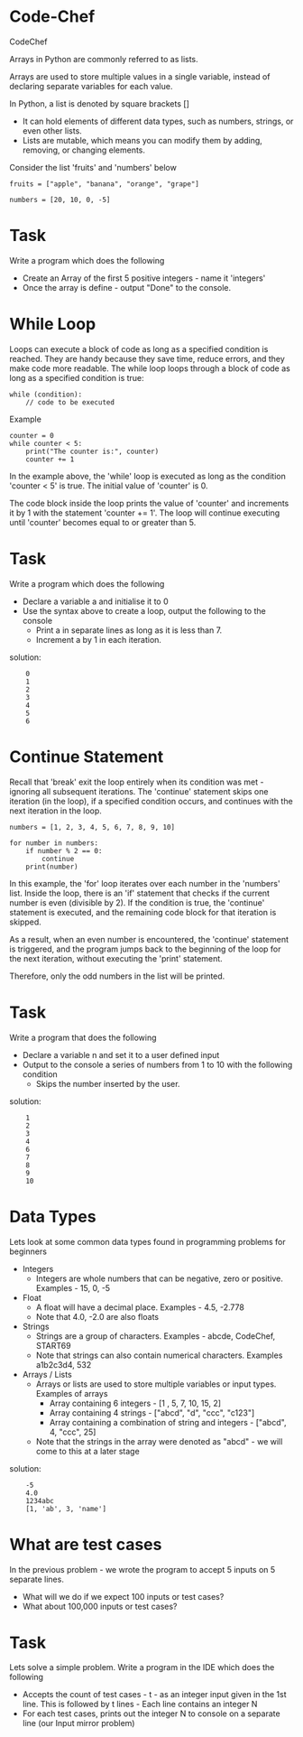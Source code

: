 # Code-Chef
CodeChef

Arrays in Python are commonly referred to as lists.

Arrays are used to store multiple values in a single variable, instead of declaring separate variables for each value.

In Python, a list is denoted by square brackets []

* It can hold elements of different data types, such as numbers, strings, or even other lists.
* Lists are mutable, which means you can modify them by adding, removing, or changing elements.
  
Consider the list 'fruits' and 'numbers' below

    fruits = ["apple", "banana", "orange", "grape"]

    numbers = [20, 10, 0, -5]
# Task

Write a program which does the following

* Create an Array of the first 5 positive integers - name it 'integers'
* Once the array is define - output "Done" to the console.
# While Loop
Loops can execute a block of code as long as a specified condition is reached.
They are handy because they save time, reduce errors, and they make code more readable.
The while loop loops through a block of code as long as a specified condition is true:

    while (condition):
        // code to be executed
Example

    counter = 0
    while counter < 5:
        print("The counter is:", counter)
        counter += 1
In the example above, the 'while' loop is executed as long as the condition 'counter < 5' is true.
The initial value of 'counter' is 0.

The code block inside the loop prints the value of 'counter' and increments it by 1 with the statement 'counter += 1'.
The loop will continue executing until 'counter' becomes equal to or greater than 5.

# Task
Write a program which does the following

 * Declare a variable a and initialise it to 0
 * Use the syntax above to create a loop, output the following to the console
      * Print a in separate lines as long as it is less than 7.
      * Increment a by 1 in each iteration.
        
solution:

        0
        1
        2
        3
        4
        5
        6
# Continue Statement
Recall that 'break' exit the loop entirely when its condition was met - ignoring all subsequent iterations.
The 'continue' statement skips one iteration (in the loop), if a specified condition occurs, and continues with the next iteration in the loop.

    numbers = [1, 2, 3, 4, 5, 6, 7, 8, 9, 10]
    
    for number in numbers:
        if number % 2 == 0:
            continue
        print(number)
In this example, the 'for' loop iterates over each number in the 'numbers' list.
Inside the loop, there is an 'if' statement that checks if the current number is even (divisible by 2).
If the condition is true, the 'continue' statement is executed, and the remaining code block for that iteration is skipped.

As a result, when an even number is encountered, the 'continue' statement is triggered, and the program jumps back to the beginning of the loop for the next iteration, without executing the 'print' statement.

Therefore, only the odd numbers in the list will be printed.

# Task
Write a program that does the following
* Declare a variable n and set it to a user defined input
* Output to the console a series of numbers from 1 to 10 with the following condition
  * Skips the number inserted by the user.

solution:

        1
        2
        3
        4
        6
        7
        8
        9
        10
# Data Types
Lets look at some common data types found in programming problems for beginners

 * Integers
    * Integers are whole numbers that can be negative, zero or positive. Examples - 15, 0, -5
 * Float
    * A float will have a decimal place. Examples - 4.5, -2.778
    * Note that 4.0, -2.0 are also floats
 * Strings
    * Strings are a group of characters. Examples - abcde, CodeChef, START69
    * Note that strings can also contain numerical characters. Examples a1b2c3d4, 532
 * Arrays / Lists
    * Arrays or lists are used to store multiple variables or input types. Examples of arrays
      * Array containing 6 integers - [1 , 5, 7, 10, 15, 2]
      * Array containing 4 strings - ["abcd", "d", "ccc", "c123"]
      * Array containing a combination of string and integers - ["abcd", 4, "ccc", 25]
    * Note that the strings in the array were denoted as "abcd" - we will come to this at a later stage
      
solution:

        -5
        4.0
        1234abc
        [1, 'ab', 3, 'name']
# What are test cases        
In the previous problem - we wrote the program to accept 5 inputs on 5 separate lines.

* What will we do if we expect 100 inputs or test cases?
* What about 100,000 inputs or test cases?
# Task
Lets solve a simple problem.
Write a program in the IDE which does the following
* Accepts the count of test cases - t - as an integer input given in the 1st line. This is followed by t lines - Each line contains an integer N
* For each test cases, prints out the integer N to console on a separate line (our Input mirror problem)

